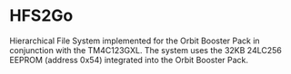 # HFS2Go
Hierarchical File System implemented for the Orbit Booster Pack in conjunction with the TM4C123GXL. The system uses the 32KB 24LC256 EEPROM (address 0x54) integrated into the Orbit Booster Pack.
